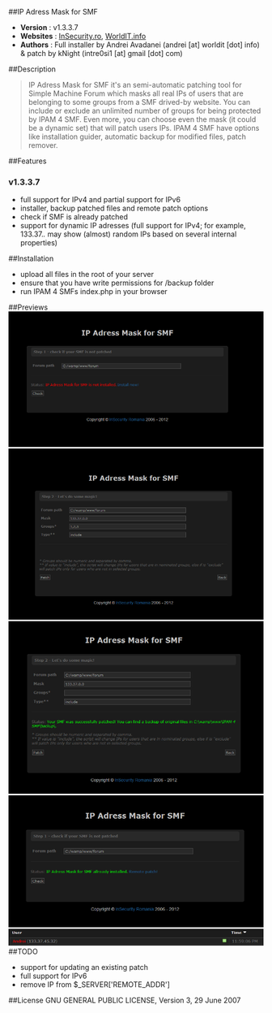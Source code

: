 ##IP Adress Mask for SMF
* __Version__ : v1.3.3.7
* __Websites__ : [InSecurity.ro](http://insecurity.ro/forum), [WorldIT.info](http://www.worldit.info)
* __Authors__ : Full installer by Andrei Avadanei (andrei [at] worldit [dot] info) & patch by kNight (intre0si1 [at] gmail [dot] com)

##Description

> IP Adress Mask for SMF it's an semi-automatic patching tool for Simple Machine Forum which masks all real IPs of users that are belonging to some groups from a SMF drived-by website. You can include or exclude an unlimited number of groups for being protected by IPAM 4 SMF. Even more, you can choose even the mask (it could be a dynamic set) that will patch users IPs. IPAM 4 SMF have options like installation guider, automatic backup for modified files, patch remover. 

##Features
### v1.3.3.7 
  * full support for IPv4 and partial support for IPv6
  * installer, backup patched files and remote patch options
  * check if SMF is already patched
  * support for dynamic IP adresses (full support for IPv4; for example, 133.37.*.* may show (almost) random IPs based on several internal properties)

##Installation
  * upload all files in the root of your server
  * ensure that you have write permissions for /backup folder
  * run IPAM 4 SMFs index.php in your browser

##Previews
![alt text](https://github.com/AndreiAvadanei/IPAM-4-SMF/raw/master/previews/1.png "")
![alt text](https://github.com/AndreiAvadanei/IPAM-4-SMF/raw/master/previews/2.png "")
![alt text](https://github.com/AndreiAvadanei/IPAM-4-SMF/raw/master/previews/3.png "")
![alt text](https://github.com/AndreiAvadanei/IPAM-4-SMF/raw/master/previews/4.png "")
![alt text](https://github.com/AndreiAvadanei/IPAM-4-SMF/raw/master/previews/5.png "")
##TODO 
  * support for updating an existing patch
  * full support for IPv6
  * remove IP from $_SERVER['REMOTE_ADDR']
  
##License
GNU GENERAL PUBLIC LICENSE, Version 3, 29 June 2007
